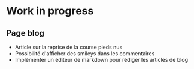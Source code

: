 # Work in progress

## Page blog
* Article sur la reprise de la course pieds nus
* Possibilité d'afficher des smileys dans les commentaires
* Implémenter un éditeur de markdown pour rédiger les articles de blog